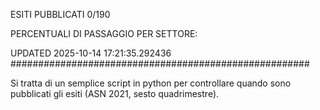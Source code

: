 ESITI PUBBLICATI 0/190 

PERCENTUALI DI PASSAGGIO PER SETTORE:

UPDATED 2025-10-14 17:21:35.292436
###################################################### 

Si tratta di un semplice script in python per controllare quando sono pubblicati gli esiti (ASN 2021, sesto quadrimestre).

